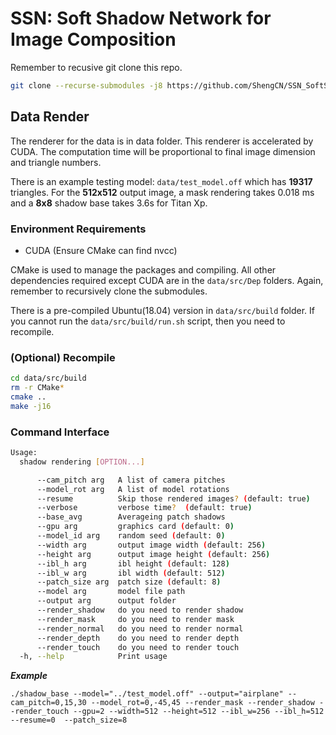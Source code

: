 # SSN: Soft Shadow Network for Image Composition
Remember to recusive git clone this repo. 
```Bash
git clone --recurse-submodules -j8 https://github.com/ShengCN/SSN_SoftShadowNet.git
```

## Data Render
The renderer for the data is in data folder. This renderer is accelerated by CUDA. The computation time will be proportional to final image dimension and triangle numbers. 

There is an example testing model: `data/test_model.off` which has **19317** triangles. For the **512x512** output image, a mask rendering takes 0.018 ms and a **8x8** shadow base takes 3.6s for Titan Xp. 

### Environment Requirements
* CUDA (Ensure CMake can find nvcc)

CMake is used to manage the packages and compiling. All other dependencies required except CUDA are in the `data/src/Dep` folders. Again, remember to recursively clone the submodules. 

There is a pre-compiled Ubuntu(18.04) version in `data/src/build` folder. If you cannot run the `data/src/build/run.sh` script, then you need to recompile. 

### (Optional) Recompile 
```Bash
cd data/src/build
rm -r CMake*
cmake ..
make -j16
```

### Command Interface
```Bash
Usage:
  shadow rendering [OPTION...]

      --cam_pitch arg   A list of camera pitches
      --model_rot arg   A list of model rotations
      --resume          Skip those rendered images? (default: true)
      --verbose         verbose time?  (default: true)
      --base_avg        Averageing patch shadows 
      --gpu arg         graphics card (default: 0)
      --model_id arg    random seed (default: 0)
      --width arg       output image width (default: 256)
      --height arg      output image height (default: 256)
      --ibl_h arg       ibl height (default: 128)
      --ibl_w arg       ibl width (default: 512)
      --patch_size arg  patch size (default: 8)
      --model arg       model file path
      --output arg      output folder
      --render_shadow   do you need to render shadow
      --render_mask     do you need to render mask
      --render_normal   do you need to render normal
      --render_depth    do you need to render depth
      --render_touch    do you need to render touch
  -h, --help            Print usage
```
***Example***
```
./shadow_base --model="../test_model.off" --output="airplane" --cam_pitch=0,15,30 --model_rot=0,-45,45 --render_mask --render_shadow --render_touch --gpu=2 --width=512 --height=512 --ibl_w=256 --ibl_h=512 --resume=0  --patch_size=8
```


